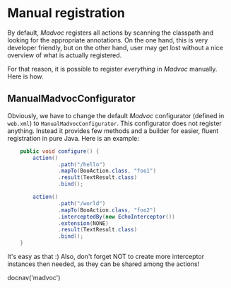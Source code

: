 # Manual registration

By default, *Madvoc* registers all actions by scanning the classpath
and looking for the appropriate annotations. On the one hand, 
this is very developer friendly, but on the other hand, user may get
lost without a nice overview of what is actually registered.

For that reason, it is possible to register _everything_ in *Madvoc* 
manually. Here is how.


## ManualMadvocConfigurator

Obviously, we have to change the default *Madvoc* configurator 
(defined in `web.xml`) to `ManualMadvocConfigurator`. This configurator
does not register anything. Instead it provides few methods and a 
builder for easier, fluent registration in pure Java. Here is an example:

~~~~~ java
    public void configure() {
        action()
                .path("/hello")
                .mapTo(BooAction.class, "foo1")
                .result(TextResult.class)
                .bind();

        action()
                .path("/world")
                .mapTo(BooAction.class, "foo2")
                .interceptedBy(new EchoInterceptor())
                .extension(NONE)
                .result(TextResult.class)
                .bind();
    }
~~~~~

It's easy as that :) Also, don't forget NOT to create more interceptor
instances then needed, as they can be shared among the actions!

<js>docnav('madvoc')</js>